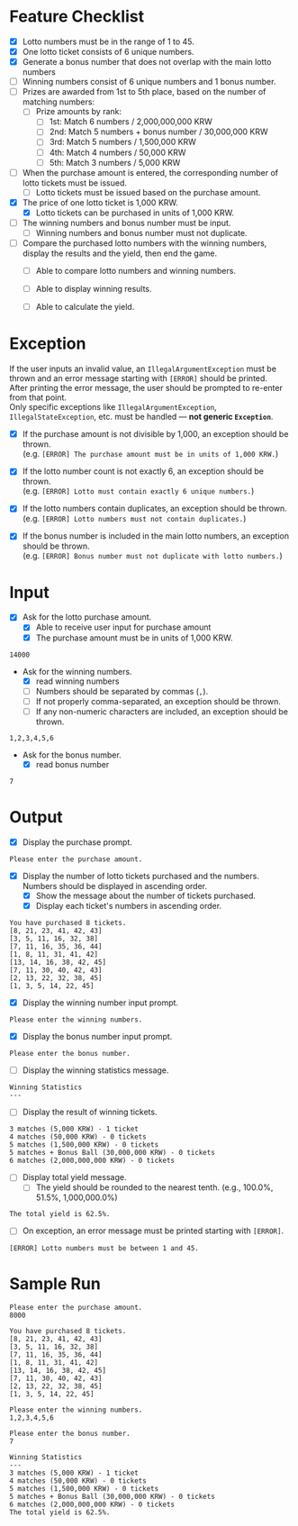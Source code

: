 # Feature Checklist

- [x] Lotto numbers must be in the range of 1 to 45.
- [x] One lotto ticket consists of 6 unique numbers.
- [x] Generate a bonus number that does not overlap with the main lotto numbers
- [ ] Winning numbers consist of 6 unique numbers and 1 bonus number.
- [ ] Prizes are awarded from 1st to 5th place, based on the number of matching numbers:
  - [ ] Prize amounts by rank:
    - [ ] 1st: Match 6 numbers / 2,000,000,000 KRW
    - [ ] 2nd: Match 5 numbers + bonus number / 30,000,000 KRW
    - [ ] 3rd: Match 5 numbers / 1,500,000 KRW
    - [ ] 4th: Match 4 numbers / 50,000 KRW
    - [ ] 5th: Match 3 numbers / 5,000 KRW
- [ ] When the purchase amount is entered, the corresponding number of lotto tickets must be issued.
  - [ ] Lotto tickets must be issued based on the purchase amount.
- [x] The price of one lotto ticket is 1,000 KRW.
  - [x] Lotto tickets can be purchased in units of 1,000 KRW.
- [ ] The winning numbers and bonus number must be input.
  - [ ] Winning numbers and bonus number must not duplicate.
- [ ] Compare the purchased lotto numbers with the winning numbers, display the results and the yield, then end the game.
  - [ ] Able to compare lotto numbers and winning numbers.
  - [ ] Able to display winning results.
  - [ ] Able to calculate the yield.


# Exception

If the user inputs an invalid value, an `IllegalArgumentException` must be thrown and an error message starting with `[ERROR]` should be printed.  
After printing the error message, the user should be prompted to re-enter from that point.  
Only specific exceptions like `IllegalArgumentException`, `IllegalStateException`, etc. must be handled — **not generic `Exception`**.

- [x] If the purchase amount is not divisible by 1,000, an exception should be thrown.  
  (e.g. `[ERROR] The purchase amount must be in units of 1,000 KRW.`)
- [x] If the lotto number count is not exactly 6, an exception should be thrown.  
  (e.g. `[ERROR] Lotto must contain exactly 6 unique numbers.`)
- [x] If the lotto numbers contain duplicates, an exception should be thrown.  
  (e.g. `[ERROR] Lotto numbers must not contain duplicates.`)
- [x] If the bonus number is included in the main lotto numbers, an exception should be thrown.  
  (e.g. `[ERROR] Bonus number must not duplicate with lotto numbers.`)



# Input

- [x] Ask for the lotto purchase amount.
  - [x] Able to receive user input for purchase amount
  - [x] The purchase amount must be in units of 1,000 KRW. 

```
14000
```

- Ask for the winning numbers.
  - [x] read winning numbers 
  - [ ] Numbers should be separated by commas (`,`).
  - [ ] If not properly comma-separated, an exception should be thrown.
  - [ ] If any non-numeric characters are included, an exception should be thrown.

```
1,2,3,4,5,6
```

- Ask for the bonus number.
  - [x] read bonus number

```
7
```

# Output

- [x] Display the purchase prompt.
```
Please enter the purchase amount.
```

- [x] Display the number of lotto tickets purchased and the numbers. Numbers should be displayed in ascending order.
  - [x] Show the message about the number of tickets purchased.
  - [x] Display each ticket's numbers in ascending order.

```
You have purchased 8 tickets.
[8, 21, 23, 41, 42, 43]
[3, 5, 11, 16, 32, 38]
[7, 11, 16, 35, 36, 44]
[1, 8, 11, 31, 41, 42]
[13, 14, 16, 38, 42, 45]
[7, 11, 30, 40, 42, 43]
[2, 13, 22, 32, 38, 45]
[1, 3, 5, 14, 22, 45]
```

- [x] Display the winning number input prompt.
```
Please enter the winning numbers.
```

- [x] Display the bonus number input prompt.
```
Please enter the bonus number.
```

- [ ] Display the winning statistics message.
```
Winning Statistics
---
```

- [ ] Display the result of winning tickets.
```
3 matches (5,000 KRW) - 1 ticket
4 matches (50,000 KRW) - 0 tickets
5 matches (1,500,000 KRW) - 0 tickets
5 matches + Bonus Ball (30,000,000 KRW) - 0 tickets
6 matches (2,000,000,000 KRW) - 0 tickets
```

- [ ] Display total yield message.
  - [ ] The yield should be rounded to the nearest tenth. (e.g., 100.0%, 51.5%, 1,000,000.0%)
```
The total yield is 62.5%.
```

- [ ] On exception, an error message must be printed starting with `[ERROR]`.
```
[ERROR] Lotto numbers must be between 1 and 45.
```

# Sample Run
```
Please enter the purchase amount.
8000

You have purchased 8 tickets.
[8, 21, 23, 41, 42, 43]
[3, 5, 11, 16, 32, 38]
[7, 11, 16, 35, 36, 44]
[1, 8, 11, 31, 41, 42]
[13, 14, 16, 38, 42, 45]
[7, 11, 30, 40, 42, 43]
[2, 13, 22, 32, 38, 45]
[1, 3, 5, 14, 22, 45]

Please enter the winning numbers.
1,2,3,4,5,6

Please enter the bonus number.
7

Winning Statistics
---
3 matches (5,000 KRW) - 1 ticket
4 matches (50,000 KRW) - 0 tickets
5 matches (1,500,000 KRW) - 0 tickets
5 matches + Bonus Ball (30,000,000 KRW) - 0 tickets
6 matches (2,000,000,000 KRW) - 0 tickets
The total yield is 62.5%.
```

